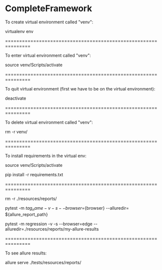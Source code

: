 # CompleteFramework
To create virtual environment called "venv":

virtualenv env

===============================================================

To enter virtual environment called "venv":

source venv/Scripts/activate

===============================================================

To quit virtual environment (first we have to be on the virtual environment):

deactivate

===============================================================

To delete virtual environment called "venv":

 rm -r venv/

===============================================================

To install requirements in the virtual env:

source venv/Scripts/activate

pip install -r requirements.txt

===============================================================

rm -r ./resources/reports/


pytest -m ${tag_name} -v -s --browser=${browser} --alluredir= ${allure_report_path}

pytest -m regression -v -s --browser=edge --alluredir=./resources/reports/my-allure-results

===============================================================

To see allure results:

allure serve ./tests/resources/reports/

